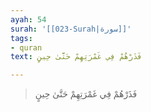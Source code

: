 ```yaml
---
ayah: 54
surah: '[[023-Surah|سورة]]'
tags:
- quran
text: فَذَرْهُمْ فِي غَمْرَتِهِمْ حَتَّىٰ حِينٍ

---
```

> فَذَرْهُمْ فِي غَمْرَتِهِمْ حَتَّىٰ حِينٍ
